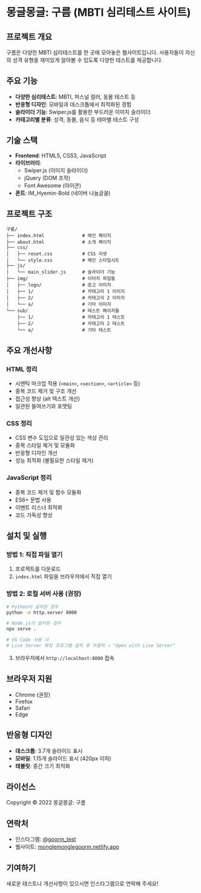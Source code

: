 # 몽글몽글: 구름 (MBTI 심리테스트 사이트)

## 프로젝트 개요

구름은 다양한 MBTI 심리테스트를 한 곳에 모아놓은 웹사이트입니다. 사용자들이 자신의 성격 유형을 재미있게 알아볼 수 있도록 다양한 테스트를 제공합니다.

## 주요 기능

- **다양한 심리테스트**: MBTI, 퍼스널 컬러, 동물 테스트 등
- **반응형 디자인**: 모바일과 데스크톱에서 최적화된 경험
- **슬라이더 기능**: Swiper.js를 활용한 부드러운 이미지 슬라이더
- **카테고리별 분류**: 성격, 동물, 음식 등 테마별 테스트 구성

## 기술 스택

- **Frontend**: HTML5, CSS3, JavaScript
- **라이브러리**:
  - Swiper.js (이미지 슬라이더)
  - jQuery (DOM 조작)
  - Font Awesome (아이콘)
- **폰트**: IM_Hyemin-Bold (네이버 나눔글꼴)

## 프로젝트 구조

```
구름/
├── index.html              # 메인 페이지
├── about.html              # 소개 페이지
├── css/
│   ├── reset.css           # CSS 리셋
│   └── style.css           # 메인 스타일시트
├── js/
│   └── main_slider.js      # 슬라이더 기능
├── img/                    # 이미지 파일들
│   ├── logo/               # 로고 이미지
│   ├── 1/                  # 카테고리 1 이미지
│   ├── 2/                  # 카테고리 2 이미지
│   └── a/                  # 기타 이미지
└── sub/                    # 테스트 페이지들
    ├── 1/                  # 카테고리 1 테스트
    ├── 2/                  # 카테고리 2 테스트
    └── a/                  # 기타 테스트
```

## 주요 개선사항

### HTML 정리

- 시맨틱 마크업 적용 (`<main>`, `<section>`, `<article>` 등)
- 중복 코드 제거 및 구조 개선
- 접근성 향상 (alt 텍스트 개선)
- 일관된 들여쓰기와 포맷팅

### CSS 정리

- CSS 변수 도입으로 일관성 있는 색상 관리
- 중복 스타일 제거 및 모듈화
- 반응형 디자인 개선
- 성능 최적화 (불필요한 스타일 제거)

### JavaScript 정리

- 중복 코드 제거 및 함수 모듈화
- ES6+ 문법 사용
- 이벤트 리스너 최적화
- 코드 가독성 향상

## 설치 및 실행

### 방법 1: 직접 파일 열기

1. 프로젝트를 다운로드
2. `index.html` 파일을 브라우저에서 직접 열기

### 방법 2: 로컬 서버 사용 (권장)

```bash
# Python이 설치된 경우
python -m http.server 8000

# Node.js가 설치된 경우
npx serve .

# VS Code 사용 시
# Live Server 확장 프로그램 설치 후 우클릭 → "Open with Live Server"
```

3. 브라우저에서 `http://localhost:8000` 접속

## 브라우저 지원

- Chrome (권장)
- Firefox
- Safari
- Edge

## 반응형 디자인

- **데스크톱**: 3.7개 슬라이드 표시
- **모바일**: 1.15개 슬라이드 표시 (420px 이하)
- **태블릿**: 중간 크기 최적화

## 라이선스

Copyright © 2022 몽글몽글: 구름

## 연락처

- 인스타그램: [@goorm_test](https://www.instagram.com/goorm_test)
- 웹사이트: [monglemonglegoorm.netlify.app](aesthetic-medovik-6f670b.netlify.app)

## 기여하기

새로운 테스트나 개선사항이 있으시면 인스타그램으로 연락해 주세요!
